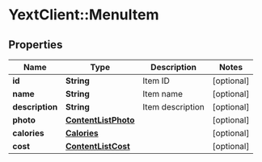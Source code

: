 # YextClient::MenuItem

## Properties
Name | Type | Description | Notes
------------ | ------------- | ------------- | -------------
**id** | **String** | Item ID | [optional] 
**name** | **String** | Item name | [optional] 
**description** | **String** | Item description | [optional] 
**photo** | [**ContentListPhoto**](ContentListPhoto.md) |  | [optional] 
**calories** | [**Calories**](Calories.md) |  | [optional] 
**cost** | [**ContentListCost**](ContentListCost.md) |  | [optional] 


